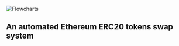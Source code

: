 ![Flowcharts](https://github.com/osemuaimiosior/handle/assets/67153387/caee9573-0cf8-44d3-b2df-060be43d6f12)

## An automated Ethereum ERC20 tokens swap system
